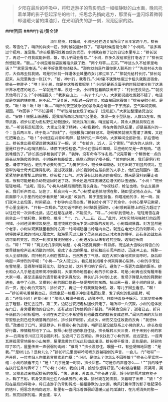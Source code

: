 > 夕阳在最后的呼吸中，将归途游子的背影剪成一幅幅静默的山水画，晚风托着单薄的影子卷起深冬的枯叶，把思念先捎向远方，那里有一盏闪烁着微弱却温暖火苗的煤油灯，在光明消失的那一刻，照亮回家的路。

###团圆
####作者/黄金建

						流年易换，转眼间，小树已经在边关哨所呆了三年零两个月，排长说，等雪化了，哨所的兵换一茬，到时候就能休假了。“那啥时候雪能化啊？”小树问。“最多再过个把月，准没跑。”排长眼里闪烁着自信的光芒。小树就在卷了边的日记本里写上：“排长说了，再过一个月我就能休假，娘，等儿子回去看您。”“小树，你多久没给家里打电话了？”排长突然想起来。“额……”小树歪着脑袋扳着指头数了数，“两个月零……五天。”“咋这么久不给家里电话？”“家里没电话。”小树不好意思地挠挠头。“那你以前是咋跟你家人联系的？”“先给村长大伯打，大伯再去找我娘。可是村长前一阵退休去城里的女儿家过年了。”“那就先给村长打。”排长站起来，从兜里掏出一张IC卡，“给，神州行，我看行。”小树毫不犹豫地接过卡扭头就跑进宿舍，排长一抻脖子：“嘿！王小树，你是在这等着我呢吧！”小树还是新兵蛋子的时候就被分到了这满世界冰疙瘩的地方，一呆就是三年。没过一会，小树耷拉着脑袋出来了：“村长还没回去。”“就没其他号码了么？”小树摇摇头：“我家在山上，一共才十几户人，大家都说能吃饱就不错了，电话就是吃钱的铁疙瘩，用不起。”“没关系，再挺过一段时间，咱直接回家看娘！”排长安慰小树。是夜。“啾！啾！啾！啾！啾……”哨所的夜空被急促的紧急集合哨音一下子拽紧，空气瞬间变稠、凝固。“咋回事？”“不知道啊！”“听说哨台发现了老皮子（走私犯）。”大家边整理装具边议论。“安静！根据上级通报，距我哨所西北方向六公里处，发现一支小型队伍，人数15左右，携带武器，初步认定为走私野生动物团伙，现派我所拦截。哨里留两人，其余人携装具现在出发。”一听说有走私团伙，大家立马来了精神。小树抱着枪，挤在奔跑的队伍里，却是最高兴的一个：当兵两三年，终于能上“前线”了。他摸摸胸口的日记本，刚咧嘴笑就被大雪灌了满嘴，又赶忙把嘴合上。“啪！”小树还在兴奋中陶醉，猛然听见一声枪响，大家瞬间全部卧倒，趴在雪地上。排长拿出夜视望远镜快速扫了一眼，说：“右前方，15人，三个雪犁。”“前方的人站住，这里是红谷子山边哨执勤队，请停下接受检查。”排长在雪垛后面喊，回应他的又是一声枪响。“遇到难缠的了。”排长拔出手枪装好子弹，“装弹，没有命令不许击发。”说完带着一个稍微老一点的班长从左路爬着往前。小树躲在枯藤后面，感觉心跳到了嗓子眼。“前方的兄弟，我们是例行检查，请停下配合，避免不必要的伤亡。”为掩护排长，班长继续喊话。对方出现了明显的慌乱，拉雪犁的哈士奇犬狂躁得乱吠。透过夜视镜，排长看到枪在最前面的人手上，他们此刻围作一团，紧紧地护着雪犁上的货物。排长松了口气。对方没有比较先进的夜视仪，想来是没料到要走夜路，很有可能是截杀动物返回时迷了路。排长迅速用耳麦跟这边潜伏的队伍通报。“小树！”班长轻轻地喊。“这呢，班长。”小树从枯藤后面爬到班长身边。“你视线好，枪法也稳，你去支援排长，我们听声而动。记住了，机会只有一次。”小树受宠若惊地愣在那，随即坚定地点点头。“最前面那个人手里的枪初步看来是‘38大盖’改装的，属于重型装备，你瞄准他的手，枪一响，我们就冲上去包围，时间紧迫，十秒钟内必须击发。”排长给小树下了死命令，小树心里早已揪紧，手心里全是汗。“只有一次机会。”这句话不断在小树脑袋里回响，小树感到肩膀上的压力超过了以往任何一次训练比武。这已经是在战场，不能回头。“呼……”小树趴到雪地上，轻轻用雪在身前垒出一个依托物，架稳枪，瞄准：“十、九、八……五、四……”此时，对方突然用强射灯向四周扫描，小树还没来得及反应，瞄准镜就在强光下发出刺眼的反射光。小树瞬间暴露。对方显然是个老手，小树从观察镜里看到对方第一时间端起狙击枪瞄向自己。就是在电光火石的刹那间，小树将微乎其微的时间无限放大，脑海里闪过无数个母亲见到自己时欢喜的模样，还有身边战友亲切可爱的笑容，而这一刹那又被无限缩小，小树迸发出从未有过的坚毅，选择迎头而击。“砰！”“砰！”两支枪几乎同时响起，小树只感觉肩膀一阵巨疼，而这被大雪映衬得雪白的世界就在枪声还未消散的时刻，变成了永远的黑暗。排长和班长闻声而动，迅速冲上去，将那一伙人全部制服，而持枪的人倒在雪犁上，已然失去了气息。就在大家兴奋地欢庆高呼时，身后却响起一声惨烈的呼喊：“小树——”众人回过头，看见班长抱着小树哭得撕心裂肺。小树的手耷拉在雪地里，显得那样孱弱无力，就在之前，这只手扣响了扳机，避免了一场更为血腥的厮杀。排长和众人几乎是连滚带爬冲到跟前，大家拼命地搓着小树的手和身体，可是小树再也没有醒来看大家一眼，甚至连最后的遗言都未曾来得及说。排长扒开小树的上衣，发现子弹是从他的肩膀射进去，击中了心脏。又摸到小树的胸口硌着一块硬邦邦的东西，抽出来一看，是小树的日记，最后一页，是小树白天写的：排长说了，再过一个月我就能休假，娘，等儿子回去看您。“啊！——”排长嘶吼着捶着自己，突然拿起一根棍子冲到走私团伙里，发了疯似的乱砸乱劈，喊着：“还我小树！还我小树！”那伙人被绳子绑着，动弹不得，只能扭着身子躲闪。大家见排长失去了理智，赶忙去拉开。第二天，边防公安把走私团伙押走了，哨所却一片沉寂。小树的遗体放在门口，身旁摆着他的日记本，还有战友们为他折的千纸鹤。“再哭也没用了，逝者已去，折只千纸鹤为小树祈福吧。小树在天之灵也不希望看到他最喜欢的排长变成这样。”闻讯而来的大队领导安慰此刻已经失魂落魄的排长。排长抹开眼泪，点点头，继而又拉住政委的衣角：“我想休假。”政委叹了口气，算是默许。料理完小树的后事，哨所还是没能联系上小树的家人。排长收拾好行囊，神情黯然地下了山。按照小树登记的家庭住址，排长辗转三天三夜，终于来到小树的家乡——云南省东川区江河谷腊利村。沿途问了四五家后，排长找到了小树的家。远远望去，一座青瓦房孤零零地倚在小山坡旁，屋里熏黄的灯光此刻如此凄凉。排长擦干眼泪，走到屋前，轻轻地叩了叩门，屋里传来一声弱弱的询问：“谁啊？”排长没忍住，眼圈一红，有些哽咽地回答：“是我。”“是树儿么？是树儿么？”排长听见里面噼呤啪啷东西被碰倒的声音，一会儿，门“吱呀”一声开启，一位老妇人佝偻着背摸索着门框：“小树，是你么？你怎么不回答娘？”排长心里猛然一缩：小树的娘看不见！“是！”几乎是第一时间，排长回答。“可是你的声音怎么……！”“我的嗓子在执行任务时弄坏了！”“小树！小树，我的儿啊，娘想你想得好苦。”小树娘拍着腿一阵哭号，哭完，又摸着过来拉起排长的衣服，“快，进来，外面凉。”排长进了屋，将小树的照片放在柜子上，鞠了三躬，转身又面向坐在八仙桌旁的小树娘。排长跪在她面前，哭着喊了出来：“娘！”夕阳在最后的呼吸中，将归途游子的背影剪成一幅幅静默的山水画，晚风托着单薄的影子卷起深冬的枯叶，把思念先捎向远方，那里有一盏闪烁着微弱却温暖火苗的煤油灯，在光明消失的那一刻，照亮回家的路。黄金建，军人 